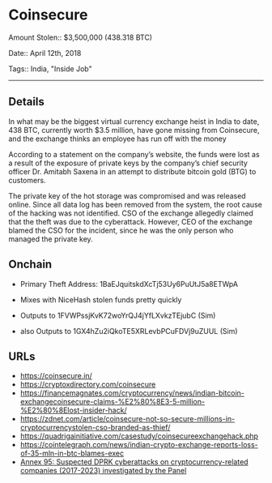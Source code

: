 # Coinsecure

Amount Stolen:: $3,500,000 (438.318 BTC)

Date:: April 12th, 2018

Tags:: India, "Inside Job"


---


## Details

In what may be the biggest virtual currency exchange heist in India to date, 438 BTC, currently worth $3.5 million, have gone missing from Coinsecure, and the exchange thinks an employee has run off with the money

According to a statement on the company’s website, the funds were lost as a result of the exposure of private keys by the company’s chief security officer Dr. Amitabh Saxena in an attempt to distribute bitcoin gold (BTG) to customers.

The private key of the hot storage was compromised and was released online. Since all data log has been removed from the system, the root cause of the hacking was not identified. CSO of the exchange allegedly claimed that the theft was due to the cyberattack. However, CEO of the exchange blamed the CSO for the incident, since he was the only person who managed the private key.


## Onchain

- Primary Theft Address: 1BaEJquitskdXcTj53Uy6PuUtJ5a8ETWpA

- Mixes with NiceHash stolen funds pretty quickly

- Outputs to 1FVWPssjKvK72woYrQJ4jYfLXvkzTEjubC (Sim)

- also Outputs to 1GX4hZu2iQkoTE5XRLevbPCuFDVj9uZUUL (Sim)


## URLs

- https://coinsecure.in/
- https://cryptoxdirectory.com/coinsecure
- https://financemagnates.com/cryptocurrency/news/indian-bitcoin-exchangecoinsecure-claims-%E2%80%8E3-5-million-%E2%80%8Elost-insider-hack/
- https://zdnet.com/article/coinsecure-not-so-secure-millions-in-cryptocurrencystolen-cso-branded-as-thief/
- https://quadrigainitiative.com/casestudy/coinsecureexchangehack.php
- https://cointelegraph.com/news/indian-crypto-exchange-reports-loss-of-35-mln-in-btc-blames-exec
- [Annex 95: Suspected DPRK cyberattacks on cryptocurrency-related companies (2017-2023) investigated by the Panel](../pdfs/2024-03-07_UN-Security-Council_s-2024-215.pdf)